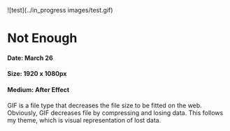 
![test](../in_progress images/test.gif)


# Not Enough
#### Date: March 26
#### Size: 1920 x 1080px
#### Medium: After Effect

GIF is a file type that decreases the file size to be fitted on the web. Obviously, GIF decreases file by compressing and losing data. This follows my theme, which is visual representation of lost data.
